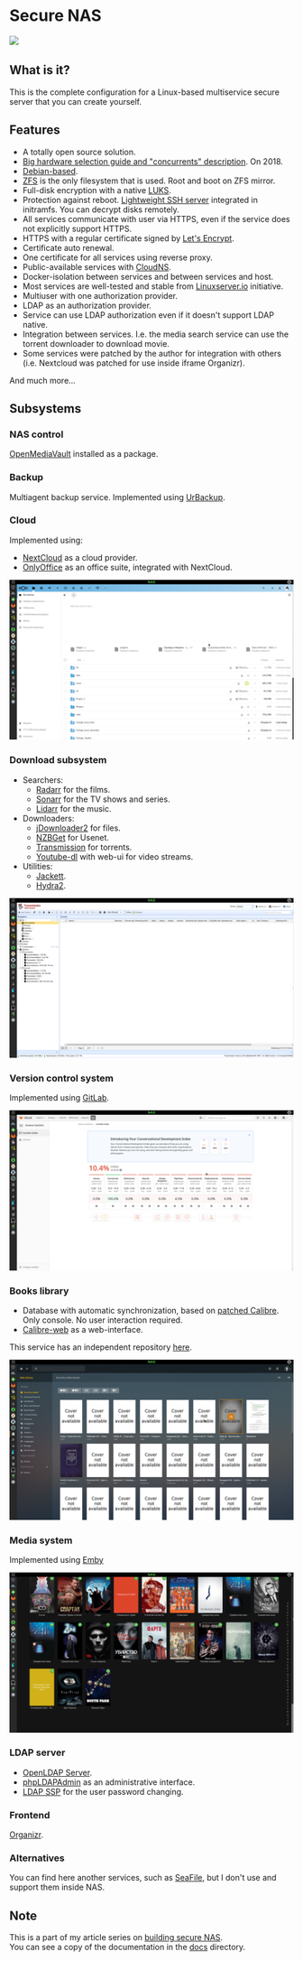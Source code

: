 Secure NAS
==========

![](https://raw.githubusercontent.com/artiomn/NAS/master/docs/nc-5-cycle/images/5snp2asrc-dlhjefcfawsaurfqo.png)


## What is it?

This is the complete configuration for a Linux-based multiservice secure server that you can create yourself.


## Features

- A totally open source solution.
- [Big hardware selection guide and "concurrents" description](docs/ru/nc-2-need-nas/article.md). On 2018.
- [Debian-based](https://www.debian.org/index.html).
- [ZFS](https://zfsonlinux.org/) is the only filesystem that is used. Root and boot on ZFS mirror.
- Full-disk encryption with a native [LUKS](https://gitlab.com/cryptsetup/cryptsetup/blob/master/README.md).
- Protection against reboot. [Lightweight SSH server](https://matt.ucc.asn.au/dropbear/dropbear.html) integrated in initramfs. You can decrypt disks remotely.
- All services communicate with user via HTTPS, even if the service does not explicitly support HTTPS.
- HTTPS with a regular certificate signed by [Let's Encrypt](https://letsencrypt.org/).
- Certificate auto renewal.
- One certificate for all services using reverse proxy.
- Public-available services with [CloudNS](https://www.cloudns.net/).
- Docker-isolation between services and between services and host.
- Most services are well-tested and stable from [Linuxserver.io](https://www.linuxserver.io/) initiative.
- Multiuser with one authorization provider.
- LDAP as an authorization provider.
- Service can use LDAP authorization even if it doesn't support LDAP native.
- Integration between services. I.e. the media search service can use the torrent downloader to download movie.
- Some services were patched by the author for integration with others (i.e. Nextcloud was patched for use inside iframe Organizr).

And much more...


## Subsystems

### NAS control

[OpenMediaVault](https://www.openmediavault.org/) installed as a package.


### Backup

Multiagent backup service.
Implemented using [UrBackup](https://www.urbackup.org/).


### Cloud

Implemented using:

- [NextCloud](https://nextcloud.com/) as a cloud provider.
- [OnlyOffice](https://www.onlyoffice.com/) as an office suite, integrated with NextCloud.

[![NextCloud UI](screenshots/ss_cloud.png)](screenshots/ss_cloud.png)


### Download subsystem

- Searchers:
  * [Radarr](https://github.com/Radarr/Radarr) for the films.
  * [Sonarr](https://github.com/Sonarr/Sonarr) for the TV shows and series.
  * [Lidarr](https://github.com/lidarr/Lidarr) for the music.
- Downloaders:
  * [jDownloader2](https://jdownloader.org/jdownloader2) for files.
  * [NZBGet](https://nzbget.net/) for Usenet.
  * [Transmission](https://transmissionbt.com/) for torrents.
  * [Youtube-dl](https://github.com/ytdl-org/youtube-dl) with web-ui for video streams.
- Utilities:
  * [Jackett](https://github.com/Jackett/Jackett).
  * [Hydra2](https://github.com/theotherp/nzbhydra2).

[![Transmission UI](screenshots/ss_transmission.png)](screenshots/ss_transmission.png)


### Version control system

Implemented using [GitLab](https://gitlab.com/).

[![Gitlab UI](screenshots/ss_gitlab.png)](screenshots/ss_gitlab.png)


### Books library

- Database with automatic synchronization, based on [patched Calibre](https://github.com/artiomn/calibre). Only console. No user interaction required.
- [Calibre-web](https://github.com/janeczku/calibre-web) as a web-interface.

This service has an independent repository [here](https://github.com/artiomn/library-docker).

[![Calibre-web UI](screenshots/ss_library.png)](screenshots/ss_library.png)


### Media system

Implemented using [Emby](https://emby.media/)

[![Emby UI](screenshots/ss_emby.png)](screenshots/ss_emby.png)


### LDAP server

- [OpenLDAP Server](https://www.openldap.org/).
- [phpLDAPAdmin](http://phpldapadmin.sourceforge.net/wiki/index.php/Main_Page) as an administrative interface.
- [LDAP SSP](https://ltb-project.org/documentation/self-service-password) for the user password changing.


### Frontend

[Organizr](https://github.com/causefx/Organizr).


### Alternatives

You can find here another services, such as [SeaFile](https://www.seafile.com/), but I don't use and support them inside NAS.


## Note

This is a part of my article series on [building secure NAS](https://habr.com/post/359346/).  
You can see a copy of the documentation in the [docs](docs) directory.

